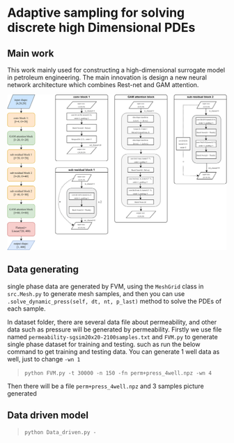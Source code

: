 # Adaptive sampling for solving discrete high Dimensional PDEs

## Main work

This work mainly used for constructing a high-dimensional surrogate model in petroleum engineering. The main innovation is design a new neural network architecture which combines Rest-net and GAM attention.


![](images/att_res.png)

## Data generating

single phase data are generated by FVM, using the `MeshGrid` class in `src.Mesh.py` to generate mesh samples, and then you can use `.solve_dynamic_press(self, dt, nt, p_last)` method to solve the PDEs of each sample.


In dataset folder, there are several data file about permeability, and other data such as pressure will be generated by permeability. Firstly we use file named `permeability-sgsim20x20-2100samples.txt` and `FVM.py` to generate single phase dataset for training and testing.
such as run the below command to get training  and testing data. You can generate 1 well data as well, just to change `-wn 1`
> `python FVM.py -t 30000 -n 150 -fn perm+press_4well.npz -wn 4`

Then there will be a file `perm+press_4well.npz` and 3 samples picture generated 

## Data driven model
> `python Data_driven.py -`